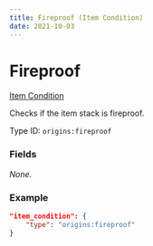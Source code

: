 ```yaml
---
title: Fireproof (Item Condition)
date: 2021-10-03
---
```


# Fireproof

[Item Condition](../item_conditions.md)

Checks if the item stack is fireproof.

Type ID: `origins:fireproof`

### Fields

_None._

### Example
```json
"item_condition": {
    "type": "origins:fireproof"
}
```